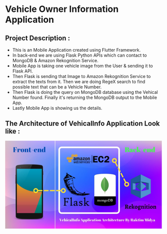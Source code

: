 # Vehicle Owner Information Application
## Project Description :
- This is an Mobile Application created using Flutter Framework.
- In back-end we are using Flask Python APIs which can contact to MongoDB & Amazon Rekognition Service.
- Mobile App is taking one vehicle image from the User & sending it to Flask API.
- Then Flask is sending that Image to Amazon Rekognition Service to extract the texts from it. Then we are doing RegeX search to find possible text that can be a Vehicle Number.
- Then Flask is doing the query on MongoDB database using the Vehical Number found. Finally it's returning the MongoDB output to the Mobile App.
- Lastly Mobile App is showing us the details.

## The Architecture of VehicalInfo Application Look like :
![VehicalInfo_Architecture](VehicalInfo_Architecture.jpg)
